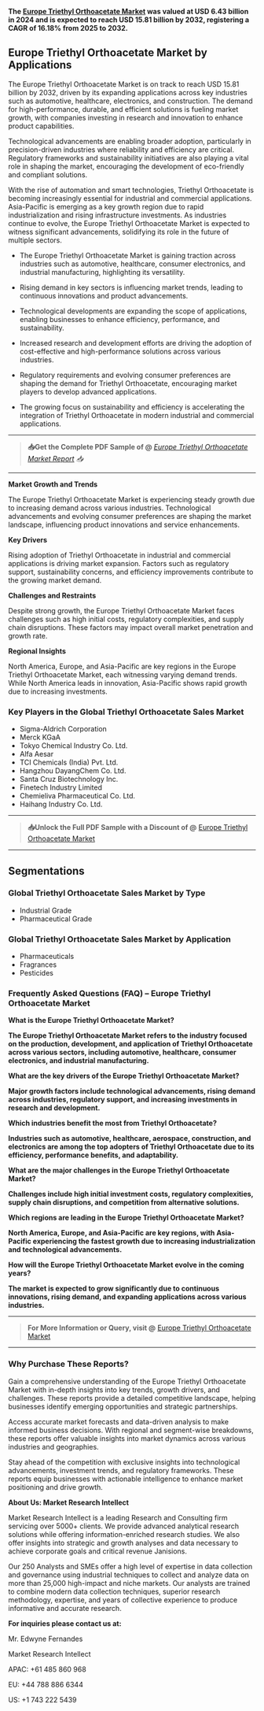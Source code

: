 <p><strong>The <a href="https://www.marketresearchintellect.com/download-sample/?rid=980591&amp;utm_source=Pulse-April-Europe&amp;utm_medium=852">Europe Triethyl Orthoacetate Market</a> was valued at USD 6.43 billion in 2024 and is expected to reach USD 15.81 billion by 2032, registering a CAGR of 16.18% from 2025 to 2032.</strong></p><h2>Europe Triethyl Orthoacetate Market by Applications&nbsp;</h2><p><p>The Europe Triethyl Orthoacetate Market is on track to reach USD 15.81 billion by 2032, driven by its expanding applications across key industries such as automotive, healthcare, electronics, and construction. The demand for high-performance, durable, and efficient solutions is fueling market growth, with companies investing in research and innovation to enhance product capabilities.</p><p>Technological advancements are enabling broader adoption, particularly in precision-driven industries where reliability and efficiency are critical. Regulatory frameworks and sustainability initiatives are also playing a vital role in shaping the market, encouraging the development of eco-friendly and compliant solutions.</p><p>With the rise of automation and smart technologies, Triethyl Orthoacetate is becoming increasingly essential for industrial and commercial applications. Asia-Pacific is emerging as a key growth region due to rapid industrialization and rising infrastructure investments. As industries continue to evolve, the Europe Triethyl Orthoacetate Market is expected to witness significant advancements, solidifying its role in the future of multiple sectors.</p></p><ul><li><p>The Europe Triethyl Orthoacetate Market is gaining traction across industries such as automotive, healthcare, consumer electronics, and industrial manufacturing, highlighting its versatility.</p></li><li><p>Rising demand in key sectors is influencing market trends, leading to continuous innovations and product advancements.</p></li><li><p>Technological developments are expanding the scope of applications, enabling businesses to enhance efficiency, performance, and sustainability.</p></li><li><p>Increased research and development efforts are driving the adoption of cost-effective and high-performance solutions across various industries.</p></li><li><p>Regulatory requirements and evolving consumer preferences are shaping the demand for Triethyl Orthoacetate, encouraging market players to develop advanced applications.</p></li><li><p>The growing focus on sustainability and efficiency is accelerating the integration of Triethyl Orthoacetate in modern industrial and commercial applications.</p></li></ul><hr /><blockquote><p><strong><span class="font-[700]">📥Get the Complete PDF Sample of @ </span></strong><em><span class="font-[700]"><a href="https://www.marketresearchintellect.com/download-sample/?rid=980591&amp;utm_source=Pulse-April-Europe&amp;utm_medium=852" target="_blank" data-tracking-control-name="article-ssr-frontend-pulse_little-text-block" data-tracking-will-navigate="" data-test-link="">Europe Triethyl Orthoacetate Market Report</a>&nbsp;📥</span></em></p></blockquote><hr /><p class="" data-start="77" data-end="360"><strong data-start="77" data-end="105">Market Growth and Trends</strong></p><p class="" data-start="77" data-end="360">The Europe Triethyl Orthoacetate Market is experiencing steady growth due to increasing demand across various industries. Technological advancements and evolving consumer preferences are shaping the market landscape, influencing product innovations and service enhancements.</p><p class="" data-start="362" data-end="606"><strong data-start="362" data-end="377">Key Drivers</strong></p><p class="" data-start="362" data-end="606">Rising adoption of Triethyl Orthoacetate in industrial and commercial applications is driving market expansion. Factors such as regulatory support, sustainability concerns, and efficiency improvements contribute to the growing market demand.</p><p class="" data-start="608" data-end="849"><strong data-start="608" data-end="637">Challenges and Restraints</strong></p><p class="" data-start="608" data-end="849">Despite strong growth, the Europe Triethyl Orthoacetate Market faces challenges such as high initial costs, regulatory complexities, and supply chain disruptions. These factors may impact overall market penetration and growth rate.</p><p class="" data-start="851" data-end="1095"><strong data-start="851" data-end="872">Regional Insights</strong></p><p class="" data-start="851" data-end="1095">North America, Europe, and Asia-Pacific are key regions in the Europe Triethyl Orthoacetate Market, each witnessing varying demand trends. While North America leads in innovation, Asia-Pacific shows rapid growth due to increasing investments.</p><p><h3>Key Players in the Global Triethyl Orthoacetate Sales Market </h3><ul><li>Sigma-Aldrich Corporation</li><li>Merck KGaA</li><li>Tokyo Chemical Industry Co. Ltd.</li><li>Alfa Aesar</li><li>TCI Chemicals (India) Pvt. Ltd.</li><li>Hangzhou DayangChem Co. Ltd.</li><li>Santa Cruz Biotechnology Inc.</li><li>Finetech Industry Limited</li><li>Chemieliva Pharmaceutical Co. Ltd.</li><li>Haihang Industry Co. Ltd.</li></ul></p><hr /><blockquote><p><strong>📥Unlock the Full PDF Sample with a Discount of @</strong> <a href="https://www.marketresearchintellect.com/ask-for-discount/?rid=980591&amp;utm_source=Pulse-April-Europe&amp;utm_medium=852">Europe Triethyl Orthoacetate Market</a></p></blockquote><hr /><p><h2>Segmentations</h2><h3>Global Triethyl Orthoacetate Sales Market by Type</h3><ul><li>Industrial Grade</li><li>Pharmaceutical Grade</li></ul><h3>Global Triethyl Orthoacetate Sales Market by Application</h3><ul><li>Pharmaceuticals</li><li>Fragrances</li><li>Pesticides</li></ul></p><h3><strong>Frequently Asked Questions (FAQ) &ndash; Europe Triethyl Orthoacetate Market</strong></h3><p><strong>What is the Europe Triethyl Orthoacetate Market?</strong></p><p><strong>The Europe Triethyl Orthoacetate Market refers to the industry focused on the production, development, and application of Triethyl Orthoacetate across various sectors, including automotive, healthcare, consumer electronics, and industrial manufacturing.</strong></p><p><strong>What are the key drivers of the Europe Triethyl Orthoacetate Market?</strong></p><p><strong>Major growth factors include technological advancements, rising demand across industries, regulatory support, and increasing investments in research and development.</strong></p><p><strong>Which industries benefit the most from Triethyl Orthoacetate?</strong></p><p><strong>Industries such as automotive, healthcare, aerospace, construction, and electronics are among the top adopters of Triethyl Orthoacetate due to its efficiency, performance benefits, and adaptability.</strong></p><p><strong>What are the major challenges in the Europe Triethyl Orthoacetate Market?</strong></p><p><strong>Challenges include high initial investment costs, regulatory complexities, supply chain disruptions, and competition from alternative solutions.</strong></p><p><strong>Which regions are leading in the Europe Triethyl Orthoacetate Market?</strong></p><p><strong>North America, Europe, and Asia-Pacific are key regions, with Asia-Pacific experiencing the fastest growth due to increasing industrialization and technological advancements.</strong></p><p><strong>How will the Europe Triethyl Orthoacetate Market evolve in the coming years?</strong></p><p><strong>The market is expected to grow significantly due to continuous innovations, rising demand, and expanding applications across various industries.</strong></p><hr /><blockquote><p><span class="font-[700]"><strong>For More Information or Query, visit&nbsp;@</strong>&nbsp;</span><span class="font-[700]"><a href="https://www.marketresearchintellect.com/product/global-triethyl-orthoacetate-sales-market/?utm_source=Linkedin&utm_medium=852" target="_blank" data-tracking-control-name="article-ssr-frontend-pulse_little-text-block" data-tracking-will-navigate="" data-test-link="">Europe Triethyl Orthoacetate Market</a></span></p></blockquote><hr /><h3><strong data-start="0" data-end="31">Why Purchase These Reports?</strong></h3><p class="" data-start="35" data-end="297">Gain a comprehensive understanding of the Europe Triethyl Orthoacetate Market with in-depth insights into key trends, growth drivers, and challenges. These reports provide a detailed competitive landscape, helping businesses identify emerging opportunities and strategic partnerships.</p><p class="" data-start="299" data-end="540">Access accurate market forecasts and data-driven analysis to make informed business decisions. With regional and segment-wise breakdowns, these reports offer valuable insights into market dynamics across various industries and geographies.</p><p class="" data-start="542" data-end="784">Stay ahead of the competition with exclusive insights into technological advancements, investment trends, and regulatory frameworks. These reports equip businesses with actionable intelligence to enhance market positioning and drive growth.</p><p><strong><span class="font-[700]">About Us: Market Research Intellect</span></strong></p><p><span class="">Market Research Intellect is a leading Research and Consulting firm servicing over 5000+ clients. We provide advanced analytical research solutions while offering information-enriched research studies.&nbsp;</span>We also offer insights into strategic and growth analyses and data necessary to achieve corporate goals and critical revenue Janisions.</p><p><span class="">Our 250 Analysts and SMEs offer a high level of expertise in data collection and governance using industrial techniques to collect and analyze data on more than 25,000 high-impact and niche markets. Our analysts are trained to combine modern data collection techniques, superior research methodology, expertise, and years of collective experience to produce informative and accurate research.</span></p><p><strong>For inquiries please contact us at:</strong></p><p>Mr. Edwyne Fernandes</p><p>Market Research Intellect</p><p>APAC: +61 485 860 968</p><p>EU: +44 788 886 6344</p><p>US: +1 743 222 5439</p>